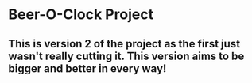 # Beer-O-Clock Project

## This is version 2 of the project as the first just wasn't really cutting it. This version aims to be bigger and better in every way!

